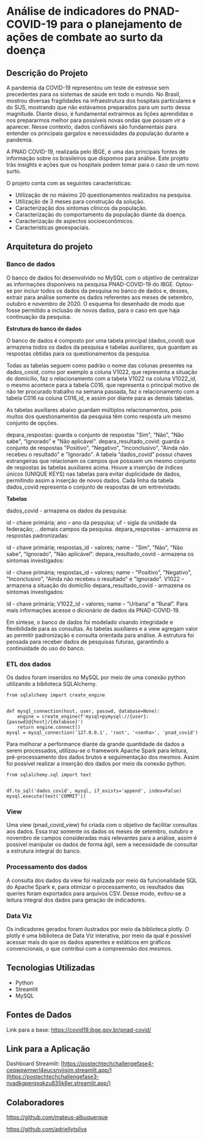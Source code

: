 # Análise de indicadores do PNAD-COVID-19 para o planejamento de ações de combate ao surto da doença

## Descrição do Projeto

A pandemia da COVID-19 representou um teste de estresse sem precedentes para os sistemas de saúde em todo o mundo. No Brasil, mostrou diversas fragilidades na infraestrutura dos hospitais particulares e do SUS, mostrando que não estávamos preparados para um surto dessa magnitude. Diante disso, é fundamental extrairmos as lições aprendidas e nos prepararmos melhor para possíveis novas ondas que possam vir a aparecer. Nesse contexto, dados confiáveis são fundamentais para entender os principais gargalos e necessidades da população durante a pandemia.

A PNAD COVID-19, realizada pelo IBGE, é uma das principais fontes de informação sobre os brasileiros que dispomos para análise. Este projeto trás insights e ações que os hospitais podem tomar para o caso de um novo surto.

O projeto conta com as seguintes características:

- Utilização de no máximo 20 questionamentos realizados na pesquisa.
- Utilização de 3 meses para construção da solução.
- Caracterização dos sintomas clínicos da população.
- Caracterização do comportamento da população diante da doença.
- Caracterização de aspectos socioeconômicos.
- Características geoespaciais.

## Arquitetura do projeto

### Banco de dados

O banco de dados foi desenvolvido no MySQL com o objetivo de centralizar as informações disponíveis na pesquisa PNAD-COVID-19 do IBGE. Optou-se por incluir todos os dados da pesquisa no banco de dados e, desses, extrair para análise somente os dados referentes aos meses de setembro, outubro e novembro de 2020. O esquema foi desenhado de modo que fosse permitido a inclusão de novos dados, para o caso em que haja continuação da pesquisa.

**Estrutura do banco de dados**

O banco de dados é composto por uma tabela principal (dados_covid) que armazena todos os dados da pesquisa e tabelas auxiliares, que guardam as respostas obtidas para os questionamentos da pesquisa.

Todas as tabelas seguem como padrão o nome das colunas presentes na dados_covid, como por exemplo a coluna V1022, que representa a situação do domicílio, faz o relacionamento com a tabela V1022 na coluna V1022_id, o mesmo acontece para a tabela C016, que representa o principal motivo de não ter procurado trabalho na semana passada, faz o relacionamento com a tabela C016 na coluna C016_id, e assim por diante para as demais tabelas.

As tabelas auxiliares abaixo guardam múltiplos relacionamentos, pois muitos dos questionamentos da pesquisa têm como resposta um mesmo conjunto de opções.

depara_respostas: guarda o conjunto de respostas "Sim", "Não", "Não sabe", “Ignorado” e "Não aplicável".
depara_resultado_covid: guarda o conjunto de respostas "Positivo", "Negativo", "Inconclusivo", "Ainda não recebeu o resultado" e "Ignorado".
A tabela “dados_covid” possui chaves estrangeiras que relacionam os campos que possuem um mesmo conjunto de respostas às tabelas auxiliares acima. Houve a inserção de índices únicos (UNIQUE KEYS) nas tabelas para evitar duplicidade de dados, permitindo assim a inserção de novos dados. Cada linha da tabela dados_covid representa o conjunto de respostas de um entrevistado.

**Tabelas**

dados_covid - armazena os dados da pesquisa:

id - chave primária;
ano – ano da pesquisa;
uf - sigla da unidade da federação;
...demais campos da pesquisa.
depara_respostas - armazena as respostas padronizadas:

id - chave primária;
respostas_id - valores;
name - "Sim", "Não", "Não sabe", "Ignorado", "Não aplicável".
depara_resultado_covid - armazena os sintomas investigados:

id - chave primária;
respostas_id – valores;
name - "Positivo", "Negativo", "Inconclusivo", "Ainda não recebeu o resultado" e "Ignorado".
V1022 – armazena a situação do domicílio depara_resultado_covid - armazena os sintomas investigados:

id - chave primária;
V1022_id – valores;
name – “Urbana” e “Rural”.
Para mais informações acesse o dicionário de dados da PNAD-COVID-19.

Em síntese, o banco de dados foi modelado visando integridade e flexibilidade para as consultas. As tabelas auxiliares e a view agregam valor ao permitir padronização e consulta orientada para análise. A estrutura foi pensada para receber dados de pesquisas futuras, garantindo a continuidade do uso do banco.

### ETL dos dados

Os dados foram inseridos no MySQL por meio de uma conexão python utilizando a biblioteca SQLAlchemy.

```
from sqlalchemy import create_engine


def mysql_connection(host, user, passwd, database=None):
    engine = create_engine(f'mysql+pymysql://{user}:{passwd}@{host}/{database}')
    return engine.connect()
mysql = mysql_connection('127.0.0.1', 'root', '<senha>', 'pnad_covid')
```

Para melhorar a performance diante da grande quantidade de dados a serem processados, utilizou-se o framework Apache Spark para leitura, pré-processamento dos dados brutos e seguimentação dos mesmos. Assim foi possível realizar a inserção dos dados por meio da conexão python.

```
from sqlalchemy.sql import text


df.to_sql('dados_covid', mysql, if_exists='append', index=False)
mysql.execute(text('COMMIT'))
```

### View

Uma view (pnad_covid_view) foi criada com o objetivo de facilitar consultas aos dados. Essa traz somente os dados os meses de setembro, outubro e novembro de campos consideradas mais relevantes para a análise, assim é possível manipular os dados de forma ágil, sem a necessidade de consultar a estrutura integral do banco.

### Processamento dos dados

A consulta dos dados da view foi realizada por meio da funcionalidade SQL do Apache Spark e, para otimizar o processamento, os resultados das queries foram exportados para arquivos CSV. Desse modo, evitou-se a leitura integral dos dados para geração de indicadores.

### Data Viz

Os indicadores gerados foram ilustrados por meio da biblioteca plotly. O plotly é uma biblioteca de Data Viz interativa, por meio da qual é possível acessar mais do que os dados aparentes e estáticos em gráficos convencionais, o que contribui com a compreensão dos mesmos.

## Tecnologias Utilizadas

- Python
- Streamlit
- MySQL

## Fontes de Dados

Link para a base: https://covid19.ibge.gov.br/pnad-covid/

## Link para a Aplicação

Dashboard Streamlit: [https://postechtechchallengefase4-ceqwpwmwrl4eucsnvjjsjm.streamlit.app/](https://postechtechchallengefase3-nvadkgperqxqkzu835k6er.streamlit.app/)

## Colaboradores

https://github.com/mateus-albuquerque

https://github.com/adriellytsilva
